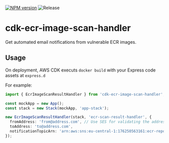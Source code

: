 [![NPM version](https://badge.fury.io/js/cdk-ecr-image-scan-handler.svg)](https://badge.fury.io/js/cdk-ecr-image-scan-handler)
![Release](https://github.com/markusl/cdk-ecr-image-scan-handler/workflows/Release/badge.svg)

# cdk-ecr-image-scan-handler

Get automated email notifications from vulnerable ECR images.

## Usage

On deployment, AWS CDK executs `docker build` with your Express code assets at `express.d`

For example:

```ts
import { EcrImageScanResultHandler } from 'cdk-ecr-image-scan-handler';

const mockApp = new App();
const stack = new Stack(mockApp, 'app-stack');

new EcrImageScanResultHandler(stack, 'ecr-scan-result-handler', {
  fromAddress: 'from@address.com', // Use SES for validating the addresses
  toAddress: 'to@address.com',
  notificationTopicArn: 'arn:aws:sns:eu-central-1:176250563161:ecr-repository-scan-completed-topic',
});
```
